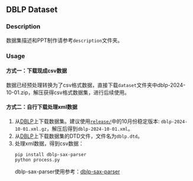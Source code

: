 ## DBLP Dataset

### Description
数据集描述和PPT制作请参考`description`文件夹。

### Usage
#### 方式一：下载现成csv数据

数据已经预处理转换为了csv格式数据，直接下载`dataset`文件夹中dblp-2024-10-01.zip，解压获得csv格式数据集，进行后续使用。

#### 方式二：自行下载处理xml数据
1. 从[DBLP](https://dblp.uni-trier.de/xml)上下载数据集。建议使用[`release/`](https://dblp.org/xml/release/)中的10月份稳定版本: `dblp-2024-10-01.xml.gz`，解压后得到`dblp-2024-10-01.xml`。
2. 从[DBLP](https://dblp.uni-trier.de/xml)上下载数据集的DTD文件，文件名为`dblp.dtd`。
3. 处理xml数据，得到csv数据：
    ```
    pip install dblp-sax-parser
    python process.py
    ```
    dblp-sax-parser使用参考：[dblp-sax-parser](https://pypi.org/project/dblp-sax-parser/)